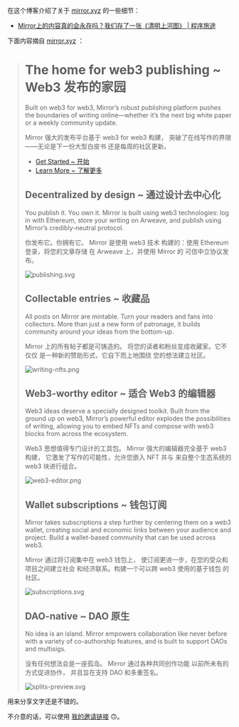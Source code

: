 
[use-test|cxlt]: https://www.chengxulvtu.com/mirror-use
[mirror.xyz]: https://mirror.xyz
[dev.mirror.xyz]: https://dev.mirror.xyz
[mirror.xyz/dashboard]: https://mirror.xyz/dashboard

在这个博客介绍了关于 [mirror.xyz] 的一些细节：

- [Mirror上的内容真的会永存吗？我们存了一张《清明上河图》 | 程序旅途][use-test|cxlt]

下面内容摘自 [mirror.xyz] ：

> # The home for web3 publishing ~ Web3 发布的家园
> 
> Built on web3 for web3, Mirror’s
>  robust publishing platform pushes
>  the boundaries of writing online—whether
>  it’s the next big white paper or
>  a weekly community update.
> 
> Mirror 强大的发布平台基于 web3 for web3 构建，
> 突破了在线写作的界限——无论是下一份大型白皮书
> 还是每周的社区更新。 
> 
> - [Get Started ~ 开始][mirror.xyz/dashboard]
> - [Learn More ~ 了解更多][dev.mirror.xyz]
> 
> ## Decentralized by design ~ 通过设计去中心化
> 
> You publish it. You own it. Mirror is
>  built using web3 technologies: log in
>  with Ethereum, store your writing on
>  Arweave, and publish using Mirror’s
>  credibly-neutral protocol.
> 
> 你发布它。你拥有它。 Mirror 是使用 web3 技术
> 构建的：使用 Ethereum 登录，将您的文章存储
> 在 Arweave 上，并使用 Mirror 的
> 可信中立协议发布。
> 
> [pic::publishing.svg-ol]: https://mirror.xyz/vectors/publishing.svg
> [pic::publishing.svg]: ./.pics/publishing.svg
> 
> ![publishing.svg][pic::publishing.svg]
> 
> ## Collectable entries ~ 收藏品
> 
> All posts on Mirror are mintable.
>  Turn your readers and fans into
>  collectors. More than just a new
>  form of patronage, it builds community
>  around your ideas from the bottom-up.
> 
> Mirror 上的所有帖子都是可铸造的。
> 将您的读者和粉丝变成收藏家。它不仅仅
> 是一种新的赞助形式，它自下而上地围绕
> 您的想法建立社区。
> 
> [pic::writing-nfts.png-ol]: https://mirror.xyz/_next/image?url=%2Fimages%2Fwriting-nfts.png&w=1080&q=75
> [pic::writing-nfts.png-ol.raw]: https://mirror.xyz/images/writing-nfts.png
> [pic::writing-nfts.png]: ./.pics/writing-nfts.png
> 
> ![writing-nfts.png][pic::writing-nfts.png]
> 
> ## Web3-worthy editor ~ 适合 Web3 的编辑器
> 
> Web3 ideas deserve a specially designed
>  toolkit. Built from the ground up on
>  web3, Mirror’s powerful editor explodes
>  the possibilities of writing, allowing
>  you to embed NFTs and compose with
>  web3 blocks from across the ecosystem.
> 
> Web3 思想值得专门设计的工具包。
>  Mirror 强大的编辑器完全基于 web3 构建，
> 它激发了写作的可能性，允许您嵌入 NFT 并与
> 来自整个生态系统的 web3 块进行组合。
> 
> [pic::web3-editor.png-ol]: https://mirror.xyz/_next/image?url=%2Fimages%2Fweb3-editor.png&w=1080&q=75
> [pic::web3-editor.png-ol.raw]: https://mirror.xyz/images/web3-editor.png
> [pic::web3-editor.png]: ./.pics/web3-editor.png
> 
> ![web3-editor.png][pic::web3-editor.png]
> 
> ## Wallet subscriptions ~ 钱包订阅
> 
> Mirror takes subscriptions a step
>  further by centering them on a web3
>  wallet, creating social and economic
>  links between your audience and project.
>  Build a wallet-based community that
>  can be used across web3.
> 
> Mirror 通过将订阅集中在 web3 钱包上，
> 使订阅更进一步，在您的受众和项目之间建立社会
> 和经济联系。构建一个可以跨 web3 使用的基于钱包
> 的社区。
> 
> [pic::subscriptions.svg-ol]: https://mirror.xyz/vectors/subscriptions.svg
> [pic::subscriptions.svg]: ./.pics/subscriptions.svg
> 
> ![subscriptions.svg][pic::subscriptions.svg]
> 
> ## DAO-native ~ DAO 原生
> 
> No idea is an island.
>  Mirror empowers collaboration like
>  never before with a variety of
>  co-authorship features, and is
>  built to support DAOs and multisigs.
> 
> 没有任何想法会是一座孤岛。
>  Mirror 通过各种共同创作功能
> 以前所未有的方式促进协作，
> 并且旨在支持 DAO 和多重签名。
> 
> [pic::splits-preview.svg-ol]: https://mirror.xyz/vectors/splits-preview.svg
> [pic::splits-preview.svg]: ./.pics/splits-preview.svg
> 
> ![splits-preview.svg][pic::splits-preview.svg]
> 


用来分享文字还是不错的。

不介意的话，可以使用 [我的邀请链接] 🙃。

[我的邀请链接]: https://mirror.xyz/dashboard/project/0x37Da98E4b1d562f002dF022D91E625A8b9fCc0e4/join




